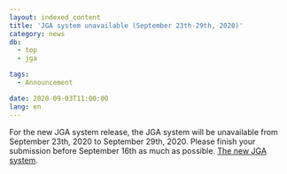 ```yaml
---
layout: indexed_content
title: 'JGA system unavailable (September 23th-29th, 2020)'
category: news
db:
  - top
  - jga

tags:
  - Announcement

date: 2020-09-03T11:00:00
lang: en
---
```


<p>For the new JGA system release, the JGA system will be unavailable from September 23th, 2020 to September 29th, 2020. Please finish your submission before September 16th as much as possible. <a href="/jga/update-202009-e.html">The new JGA system</a>.</p>
